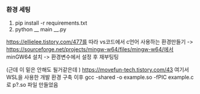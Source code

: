 ### 환경 세팅
1. pip install -r requirements.txt
2. python __ main __.py

https://ellielee.tistory.com/477를 따라 vs코드에서 c언어 사용하는 환경만들기
-> https://sourceforge.net/projects/mingw-w64/files/mingw-w64/에서 minGW64 설치 -> 환경변수에서 설정 후 재부팅팅

(근데 이 밑은 안해도 될거같은데 )
https://movefun-tech.tistory.com/43
여기서 WSL을 사용한 개발 환경 구축
이후 gcc -shared -o example.so -fPIC example.c 로 p?.so 파일 만들었음